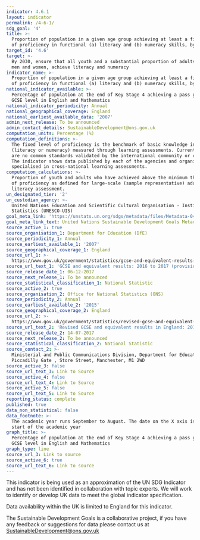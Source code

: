 ```yaml
---
indicator: 4.6.1
layout: indicator
permalink: /4-6-1/
sdg_goal: '4'
title: >-
  Proportion of population in a given age group achieving at least a fixed level
  of proficiency in functional (a) literacy and (b) numeracy skills, by sex
target_id: '4.6'
target: >-
  By 2030, ensure that all youth and a substantial proportion of adults, both
  men and women, achieve literacy and numeracy
indicator_name: >-
  Proportion of population in a given age group achieving at least a fixed level
  of proficiency in functional (a) literacy and (b) numeracy skills, by sex
national_indicator_available: >-
  Percentage of population at the end of Key Stage 4 achieving a pass grade at
  GCSE level in English and Mathematics
national_indicator_periodicity: Annual
national_geographical_coverage: England
national_earliest_available_data: '2007'
admin_next_release: To be announced
admin_contact_details: SustainableDevelopment@ons.gov.uk
computation_units: Percentage (%)
computation_definitions: >-
  The fixed level of proficiency is the benchmark of basic knowledge in a domain
  (literacy or numeracy) measured through learning assessments. Currently, there
  are no common standards validated by the international community or countries.
  The indicator shows data published by each of the agencies and organizations
  specialised in cross-national learning assessments.
computation_calculations: >-
  Proportion of youth and adults who have achieved above the minimum threshold
  of proficiency as defined for large-scale (sample representative) adult
  literacy assessment.
un_designated_tier: '2'
un_custodian_agency: >-
  United Nations Education and Scientific Cultural Organisation - Institute of
  Statistics (UNESCO-UIS)
goal_meta_link: 'https://unstats.un.org/sdgs/metadata/files/Metadata-04-06-01.pdf'
goal_meta_link_text: United Nations Sustainable Development Goals Metadata (PDF 57.8 KB)
source_active_1: true
source_organisation_1: Department for Education (DfE)
source_periodicity_1: Annual
source_earliest_available_1: '2007'
source_geographical_coverage_1: England
source_url_1: >-
  https://www.gov.uk/government/statistics/gcse-and-equivalent-results-2016-to-2017-provisional
source_url_text_1: 'GCSE and equivalent results: 2016 to 2017 (provisional)'
source_release_date_1: 06-12-2017
source_next_release_1: To be announced
source_statistical_classification_1: National Statistic
source_active_2: true
source_organisation_2: Office for National Statistics (ONS)
source_periodicity_2: Annual
source_earliest_available_2: '2015'
source_geographical_coverage_2: England
source_url_2: >-
  https://www.gov.uk/government/statistics/revised-gcse-and-equivalent-results-in-england-2015-to-2016
source_url_text_2: 'Revised GCSE and equivalent results in England: 2015 to 2016'
source_release_date_2: 14-07-2017
source_next_release_2: To be announced
source_statistical_classification_2: National Statistic
source_contact_2: >-
  Ministerial and Public Communications Division, Department for Education ,
  Piccadilly Gate , Store Street, Manchester, M1 2WD
source_active_3: false
source_url_text_3: Link to Source
source_active_4: false
source_url_text_4: Link to Source
source_active_5: false
source_url_text_5: Link to Source
reporting_status: complete
published: true
data_non_statistical: false
data_footnote: >-
  The academic year runs September to August. The date on the X axis is the
  start of the academic year
graph_title: >-
  Percentage of population at the end of Key Stage 4 achieving a pass grade at
  GCSE level in English and Mathematics
graph_type: line
source_url_3: Link to source
source_active_6: true
source_url_text_6: Link to source
---
```

This indicator is being used as an approximation of the UN SDG Indicator and has not been identified in collaboration with topic experts. We will work to identify or develop UK data to meet the global indicator specification.

Data availability within the UK is limited to England for this indicator.

The Sustainable Development Goals is a collaborative project, if you have any feedback or suggestions for data please contact us at <SustainableDevelopment@ons.gov.uk>
